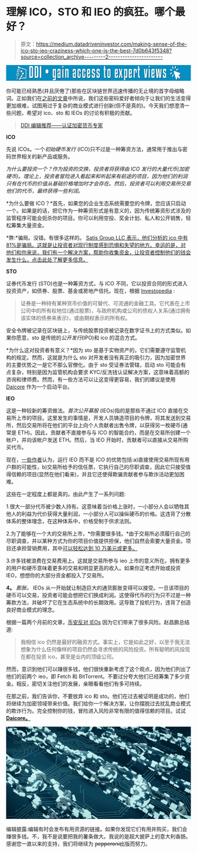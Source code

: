 # 理解 ICO，STO 和 IEO 的疯狂。哪个最好？

> 原文：<https://medium.datadriveninvestor.com/making-sense-of-the-ico-sto-ieo-craziness-which-one-is-the-best-7d0b643f5348?source=collection_archive---------2----------------------->

[![](img/87b8630b967bc4bff1cf2b363871968f.png)](http://www.track.datadriveninvestor.com/1B9E)

你可能已经熟悉(并且厌倦了)那些在区块链世界迅速传播的无止境的首字母缩略词。正如我们在[之前的文章](https://medium.com/datadriveninvestor/a-case-for-making-the-blockchain-crypto-terminology-more-accessible-e80966b5a6a7)中所说，我们这些密码爱好者倾向于让我们的生活变得更加艰难，试图用过于复杂的商业模式进行创新(但不是真的)。今天我们想澄清一些问题，希望对 ico、sto 和 IEOs 的讨论有积极的贡献。

> [DDI 编辑推荐——认证加密货币专家](http://go.datadriveninvestor.com/crypto/matf)

**ICO**

先说 ICOs。一个*初始硬币发行* (ICO)只不过是一种筹资方法，通常用于推出与密码世界相关的新产品或服务。

*为什么要投资一个？作为投资的交换，投资者将获得由 ICO 发行的大量代币(加密硬币)。理论上，投资者冒险进入看起来和听起来有前途的项目，因为他们的利润只有在代币的价值从基础价格增加时才会存在。然后，投资者可以利用交易所交易他们的代币，最终获得一些利润。*

*为什么要做 ICO？*首先，如果您的企业生态系统需要您的令牌，您应该只启动一个。如果是的话，把它作为一种筹资形式是有意义的，因为传统筹资形式涉及的监管程序可能会扼杀你的项目。你可以利用空投、奖金计划、私人和公开销售，轻松筹集大量资金。

*弊:*骗局。没错。有很多这样的。 [Satis Group LLC 表示，他们分析的 ico 中有 81%是骗局。这就是让投资者对现行制度感到恐惧和失望的地方。幸运的是，对他们和你来说，我们有一个解决方案，帮助你收集资金，让投资者控制他们的钱会发生什么。点击此处了解更多信息。](https://satisgroup.io/)

**STO**

证券代币发行 (STO)也是一种筹资方式，与 ICO 不同，它以投资合同的形式进入投资资产，如债券、股票、基金或房地产信托。现在，根据 [Investopedia](https://www.investopedia.com/terms/s/security.asp) :

> 证券是一种持有某种货币价值的可替代、可流通的金融工具。它代表在上市公司中的所有权地位(通过股票)，与政府机构或公司的债权人关系(通过拥有该实体的债券来表示)，或由期权表示的所有权。

安全令牌被记录在区块链上，与传统股票投资被记录在数字证书上的方式类似。如果你愿意，sto 是传统的*公开发行*(IPO)和 ico 的混合方式。

*为什么这对投资者有意义？*因为 sto 是基于实物资产的，它们需要遵守监管机构的规定。然而，这就是为什么 sto 对开发者没有真正的吸引力，因为加密世界的主要优势之一是它不那么官僚化。由于 sto 受证券法管辖，启动 sto 可能会有点复杂，特别是因为监管机构会要求 KYC/反洗钱认证解决方案，这意味着高额的咨询和律师费。然而，有一些方法可以让这变得更容易，我们的建议是使用 [Daicore](https://daicore.io/) 作为一个启动平台。

**IEO**

这是一种较新的筹资做法。*首次公开募股* (IEOs)指的是那些不通过 ICO 直接在交易所上市的项目。这里发生的事情是，开发人员铸造项目的令牌，将其发送到交易所，然后交易所将在他们的平台上向个人贡献者出售令牌，以获得另一枚硬币(通常是 ETH)。因此，贡献者不直接参与与 ICO 的智能合约，而是在交易所创建一个帐户，并向该帐户发送 ETH。然后，当 IEO 开始时，贡献者可以直接从交易所购买代币。

现在，[一些作者](https://medium.com/traceto-io/what-is-an-initial-exchange-offering-ieo-245a7cf72f28)认为，运行 IEO 而不是 ICO 的优势包括:a)直接使用交易所现有用户群的可能性，b)交易所给予的信任票，它执行自己的尽职调查，因此它只接受值得信赖的项目(显然在他们看来)，并且它还使得欺骗贡献者参与欺诈活动更加困难。

这些在一定程度上都是真的。由此产生了一系列问题:

1.很大一部分代币被少数人持有。这意味着当价格上涨时，一小部分人会以牺牲其他人的利益为代价获得大量利润，一小部分人可以操纵硬币的价格。这违背了分散体系的整体理念，在这种体系中，价格受制于供求法则。

2.为了能够在一个大的交易所上市，*你需要很多钱。*由于交易所必须履行自己的尽职调查，并以某种方式为你的项目价值提供担保，他们自然会索要大量资金。项目还承担营销费用，其中[可以轻松达到 10 万美元或更多。](https://hacked.com/what-is-an-initial-exchange-offering-ieo/)

3.许多钱被浪费在交易费用上。这就是交易所参与 ieo 上市的意义所在。拥有更多的用户和硬币意味着更多的交易和明显更高的收入。如果你正考虑开始或投资 IEO，想想你的大部分资金都投入了交易所。

**4。** *膨胀。* IEOs 从一开始就让制造巨大的通货膨胀变得可以接受。一旦该项目的硬币可以交易，投资者可能会想把它们换成利润。这使得代币的行为只不过是一种筹款方法，并破坏了它在生态系统中的长期效用。这导致了投机行为，违背了创造良好商业模式的理念。

根据一篇两个月前的文章，[币安反对 IEOs](https://medium.com/binanceexchange/ieo-ifo-iao-ico-token-issuing-considerations-2b556055f199) 因为它们带来了很多风险。赵昌鹏总结道:

> 我相信 ico 仍然是最好的融资方式。事实上，它是如此之好，以至于我无法想象为什么任何像样的项目仍然会寻求传统的风险投资。所有聪明的风投现在都在投资 ico，甚至是业内的顶级公司。

然而，意识到他们可以赚很多钱，他们很快重新考虑了这个观点，因为他们列出了他们的前两个 ieo，即 Fetch 和 BitTorrent。不要过分夸大他们已经筹集了多少资金。相反，密切关注他们的发展，亲眼看看他们有多可持续。

在那之前，我们告诉你，不要放弃 ico 和 sto。他们在过去被证明是成功的，他们将继续为加密领域带来价值。我们给你一个解决方案，让你摆脱过去扰乱商业模式的欺诈行为。完全控制你的钱，冒险进入风险非常有限的值得信赖的项目。试试[**Daicore。**](https://daicore.io/)

![](img/477ac08e110d892784aa5cb227f0fc55.png)

编辑披露:编辑有时会发布有用资源的链接。如果你发现它们有用并购买，我们会赚很多钱。不，我不是说要把我的薯条做大。我说的是超大披萨上的意大利香肠。感谢您一直以来的支持，我们将继续为 p̶e̶p̶p̶e̶r̶o̶n̶i̶出版而努力。